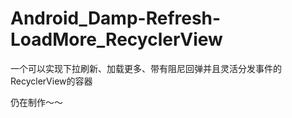 # Android_Damp-Refresh-LoadMore_RecyclerView
一个可以实现下拉刷新、加载更多、带有阻尼回弹并且灵活分发事件的RecyclerView的容器

仍在制作～～
